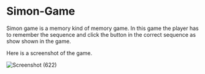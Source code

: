 # Simon-Game



Simon game is a memory kind of memory game. In this game the player has to remember the sequence and click the button in the correct sequence as show shown in the game.

Here is a screenshot of the game.

![Screenshot (622)](https://user-images.githubusercontent.com/77673095/203591576-e5978da0-c9cb-448d-85f6-829f90b30134.png)
